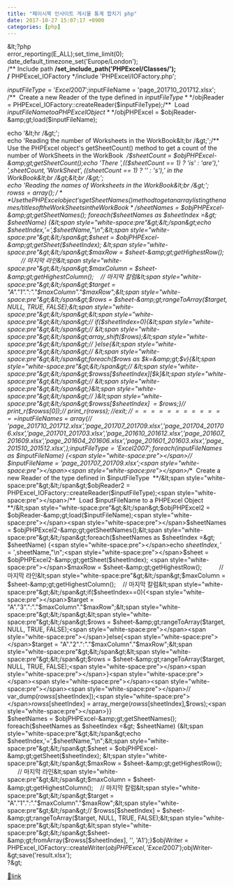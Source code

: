 ```yaml
---
title: "페이시북 인사이트 게시물 통계 합치기 php"
date: 2017-10-27 15:07:17 +0900
categories: [php]
---
```


&amp;lt;?php  
error_reporting(E_ALL);set_time_limit(0);  
date_default_timezone_set('Europe/London');  
/** Include path **/set_include_path('PHPExcel/Classes/');  
/** PHPExcel_IOFactory */include 'PHPExcel/IOFactory.php';  
  
$inputFileType = 'Excel2007';$inputFileName = 'page_201710_201712.xlsx';  
/**  Create a new Reader of the type defined in $inputFileType  **/$objReader = PHPExcel_IOFactory::createReader($inputFileType);/**  Load $inputFileName to a PHPExcel Object  **/$objPHPExcel = $objReader-&amp;gt;load($inputFileName);  
  
  
echo '&amp;lt;hr /&amp;gt;';  
echo 'Reading the number of Worksheets in the WorkBook&amp;lt;br /&amp;gt;';/**  Use the PHPExcel object's getSheetCount() method to get a count of the number of WorkSheets in the WorkBook  */$sheetCount = $objPHPExcel-&amp;gt;getSheetCount();echo 'There ',(($sheetCount == 1) ? 'is' : 'are'),' ',$sheetCount,' WorkSheet',(($sheetCount == 1) ? '' : 's'),' in the WorkBook&amp;lt;br /&amp;gt;&amp;lt;br /&amp;gt;';  
echo 'Reading the names of Worksheets in the WorkBook&amp;lt;br /&amp;gt;';  
$rowss = array();/**  Use the PHPExcel object's getSheetNames() method to get an array listing the names/titles of the WorkSheets in the WorkBook  */$sheetNames = $objPHPExcel-&amp;gt;getSheetNames();  
foreach($sheetNames as $sheetIndex =&amp;gt; $sheetName) {&lt;span style="white-space:pre"&gt;&lt;/span&gt;echo $sheetIndex,'=',$sheetName,"\n";&lt;span style="white-space:pre"&gt;&lt;/span&gt;$sheet = $objPHPExcel-&amp;gt;getSheet($sheetIndex); &lt;span style="white-space:pre"&gt;&lt;/span&gt;$maxRow = $sheet-&amp;gt;getHighestRow();          // 마지막 라인&lt;span style="white-space:pre"&gt;&lt;/span&gt;$maxColumn = $sheet-&amp;gt;getHighestColumn();    // 마지막 칼럼&lt;span style="white-space:pre"&gt;&lt;/span&gt;$target = "A"."1".":"."$maxColumn"."$maxRow";&lt;span style="white-space:pre"&gt;&lt;/span&gt;$rows = $sheet-&amp;gt;rangeToArray($target, NULL, TRUE, FALSE);&lt;span style="white-space:pre"&gt;&lt;/span&gt;&lt;span style="white-space:pre"&gt;&lt;/span&gt;// if($sheetIndex=0){&lt;span style="white-space:pre"&gt;&lt;/span&gt;// &lt;span style="white-space:pre"&gt;&lt;/span&gt;array_shift($rows);&lt;span style="white-space:pre"&gt;&lt;/span&gt;// }else{&lt;span style="white-space:pre"&gt;&lt;/span&gt;// &lt;span style="white-space:pre"&gt;&lt;/span&gt;foreach($rows as $k=&amp;gt;$v){&lt;span style="white-space:pre"&gt;&lt;/span&gt;// &lt;span style="white-space:pre"&gt;&lt;/span&gt;$rowss[$sheetIndex][$k]&lt;span style="white-space:pre"&gt;&lt;/span&gt;// &lt;span style="white-space:pre"&gt;&lt;/span&gt;}&lt;span style="white-space:pre"&gt;&lt;/span&gt;// }&lt;span style="white-space:pre"&gt;&lt;/span&gt;$rowss[$sheetIndex]  = $rows;}// print_r($rowss[0]);// print_r($rowss);// exit;//=============$inputFileNames = array(// 'page_201710_201712.xlsx','page_201707_201709.xlsx','page_201704_201706.xlsx','page_201701_201703.xlsx','page_201610_201612.xlsx','page_201607_201609.xlsx','page_201604_201606.xlsx','page_201601_201603.xlsx','page_201510_201512.xlsx',);$inputFileType = 'Excel2007';  
foreach ($inputFileNames as $inputFileName) {&lt;span style="white-space:pre"&gt;&lt;/span&gt;// $inputFileName = 'page_201707_201709.xlsx';&lt;span style="white-space:pre"&gt;&lt;/span&gt;&lt;span style="white-space:pre"&gt;&lt;/span&gt;/**  Create a new Reader of the type defined in $inputFileType  **/&lt;span style="white-space:pre"&gt;&lt;/span&gt;$objReader2 = PHPExcel_IOFactory::createReader($inputFileType);&lt;span style="white-space:pre"&gt;&lt;/span&gt;/**  Load $inputFileName to a PHPExcel Object  **/&lt;span style="white-space:pre"&gt;&lt;/span&gt;$objPHPExcel2 = $objReader-&amp;gt;load($inputFileName);&lt;span style="white-space:pre"&gt;&lt;/span&gt;&lt;span style="white-space:pre"&gt;&lt;/span&gt;$sheetNames = $objPHPExcel2-&amp;gt;getSheetNames();&lt;span style="white-space:pre"&gt;&lt;/span&gt;foreach($sheetNames as $sheetIndex =&amp;gt; $sheetName) {&lt;span style="white-space:pre"&gt;&lt;/span&gt;echo $sheetIndex,'=',$sheetName,"\n";&lt;span style="white-space:pre"&gt;&lt;/span&gt;$sheet = $objPHPExcel2-&amp;gt;getSheet($sheetIndex); &lt;span style="white-space:pre"&gt;&lt;/span&gt;$maxRow = $sheet-&amp;gt;getHighestRow();          // 마지막 라인&lt;span style="white-space:pre"&gt;&lt;/span&gt;$maxColumn = $sheet-&amp;gt;getHighestColumn();    // 마지막 칼럼&lt;span style="white-space:pre"&gt;&lt;/span&gt;if($sheetIndex==0){&lt;span style="white-space:pre"&gt;&lt;/span&gt;$target = "A"."3".":"."$maxColumn"."$maxRow";&lt;span style="white-space:pre"&gt;&lt;/span&gt;&lt;span style="white-space:pre"&gt;&lt;/span&gt;$rows = $sheet-&amp;gt;rangeToArray($target, NULL, TRUE, FALSE);&lt;span style="white-space:pre"&gt;&lt;/span&gt;&lt;span style="white-space:pre"&gt;&lt;/span&gt;}else{&lt;span style="white-space:pre"&gt;&lt;/span&gt;$target = "A"."2".":"."$maxColumn"."$maxRow";&lt;span style="white-space:pre"&gt;&lt;/span&gt;&lt;span style="white-space:pre"&gt;&lt;/span&gt;$rows = $sheet-&amp;gt;rangeToArray($target, NULL, TRUE, FALSE);&lt;span style="white-space:pre"&gt;&lt;/span&gt;&lt;span style="white-space:pre"&gt;&lt;/span&gt;}&lt;span style="white-space:pre"&gt;&lt;/span&gt;&lt;span style="white-space:pre"&gt;&lt;/span&gt;&lt;span style="white-space:pre"&gt;&lt;/span&gt;&lt;span style="white-space:pre"&gt;&lt;/span&gt;// var_dump($rowss[$sheetIndex]);&lt;span style="white-space:pre"&gt;&lt;/span&gt;$rowss[$sheetIndex] = array_merge($rowss[$sheetIndex],$rows);&lt;span style="white-space:pre"&gt;&lt;/span&gt;}}  
$sheetNames = $objPHPExcel-&amp;gt;getSheetNames();  
foreach($sheetNames as $sheetIndex =&amp;gt; $sheetName) {&lt;span style="white-space:pre"&gt;&lt;/span&gt;echo $sheetIndex,'=',$sheetName,"\n";&lt;span style="white-space:pre"&gt;&lt;/span&gt;$sheet = $objPHPExcel-&amp;gt;getSheet($sheetIndex); &lt;span style="white-space:pre"&gt;&lt;/span&gt;$maxRow = $sheet-&amp;gt;getHighestRow();          // 마지막 라인&lt;span style="white-space:pre"&gt;&lt;/span&gt;$maxColumn = $sheet-&amp;gt;getHighestColumn();    // 마지막 칼럼&lt;span style="white-space:pre"&gt;&lt;/span&gt;$target = "A"."1".":"."$maxColumn"."$maxRow";&lt;span style="white-space:pre"&gt;&lt;/span&gt;// $rowss[$sheetIndex] = $sheet-&amp;gt;rangeToArray($target, NULL, TRUE, FALSE);&lt;span style="white-space:pre"&gt;&lt;/span&gt;&lt;span style="white-space:pre"&gt;&lt;/span&gt;$sheet-&amp;gt;fromArray($rowss[$sheetIndex], '', 'A1');}$objWriter = PHPExcel_IOFactory::createWriter($objPHPExcel, 'Excel2007');$objWriter-&amp;gt;save('result.xlsx');  
?&amp;gt;


[🔗link](http://www.mins01.com/mh/tech/read/1120)